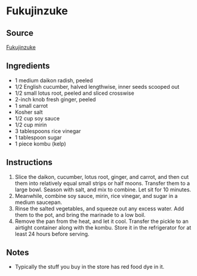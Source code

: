 # Fukujinzuke

## Source
[Fukujinzuke](https://www.masterclass.com/articles/fukujinzuke-recipe#3-foods-to-serve-with-fukujinzuke)

## Ingredients
- 1 medium daikon radish, peeled
- 1/2 English cucumber, halved lengthwise, inner seeds scooped out
- 1/2 small lotus root, peeled and sliced crosswise
- 2-inch knob fresh ginger, peeled
- 1 small carrot
- Kosher salt
- 1/2 cup soy sauce
- 1/2 cup mirin
- 3 tablespoons rice vinegar
- 1 tablespoon sugar
- 1 piece kombu (kelp)

## Instructions
1. Slice the daikon, cucumber, lotus root, ginger, and carrot, and then cut them into relatively equal small strips or half moons. Transfer them to a large bowl. Season with salt, and mix to combine. Let sit for 10 minutes.
2. Meanwhile, combine soy sauce, mirin, rice vinegar, and sugar in a medium saucepan.
3. Rinse the salted vegetables, and squeeze out any excess water. Add them to the pot, and bring the marinade to a low boil.
4. Remove the pan from the heat, and let it cool. Transfer the pickle to an airtight container along with the kombu. Store it in the refrigerator for at least 24 hours before serving.

## Notes
- Typically the stuff you buy in the store has red food dye in it. 